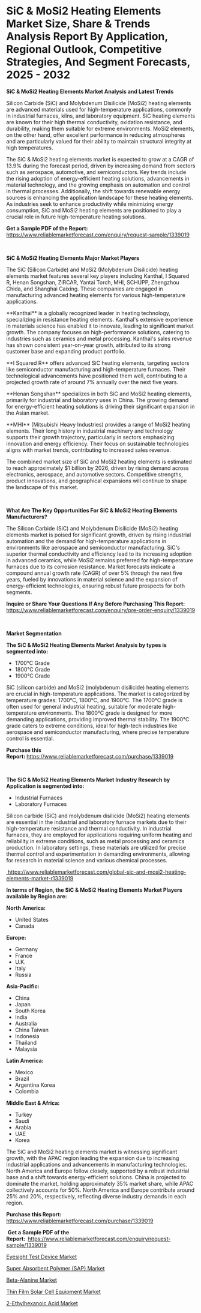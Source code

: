 <p><h1>SiC & MoSi2 Heating Elements Market Size, Share & Trends Analysis Report By Application, Regional Outlook, Competitive Strategies, And Segment Forecasts, 2025 - 2032</h1></p><p><strong>SiC & MoSi2 Heating Elements Market Analysis and Latest Trends</strong></p>
<p><p>Silicon Carbide (SiC) and Molybdenum Disilicide (MoSi2) heating elements are advanced materials used for high-temperature applications, commonly in industrial furnaces, kilns, and laboratory equipment. SiC heating elements are known for their high thermal conductivity, oxidation resistance, and durability, making them suitable for extreme environments. MoSi2 elements, on the other hand, offer excellent performance in reducing atmospheres and are particularly valued for their ability to maintain structural integrity at high temperatures.</p><p>The SiC & MoSi2 heating elements market is expected to grow at a CAGR of 13.9% during the forecast period, driven by increasing demand from sectors such as aerospace, automotive, and semiconductors. Key trends include the rising adoption of energy-efficient heating solutions, advancements in material technology, and the growing emphasis on automation and control in thermal processes. Additionally, the shift towards renewable energy sources is enhancing the application landscape for these heating elements. As industries seek to enhance productivity while minimizing energy consumption, SiC and MoSi2 heating elements are positioned to play a crucial role in future high-temperature heating solutions.</p></p>
<p><strong>Get a Sample PDF of the Report:&nbsp;</strong> <a href="https://www.reliablemarketforecast.com/enquiry/request-sample/1339019?utm_campaign=2011&utm_medium=2&utm_source=Github&utm_content=ia&utm_term=08012025&utm_id=sic-mosi2-heating-elements">https://www.reliablemarketforecast.com/enquiry/request-sample/1339019</a></p>
<p>&nbsp;</p>
<p><strong>SiC & MoSi2 Heating Elements Major Market Players</strong></p>
<p><p>The SiC (Silicon Carbide) and MoSi2 (Molybdenum Disilicide) heating elements market features several key players including Kanthal, I Squared R, Henan Songshan, ZIRCAR, Yantai Torch, MHI, SCHUPP, Zhengzhou Chida, and Shanghai Caixing. These companies are engaged in manufacturing advanced heating elements for various high-temperature applications.</p><p>**Kanthal** is a globally recognized leader in heating technology, specializing in resistance heating elements. Kanthal's extensive experience in materials science has enabled it to innovate, leading to significant market growth. The company focuses on high-performance solutions, catering to industries such as ceramics and metal processing. Kanthal's sales revenue has shown consistent year-on-year growth, attributed to its strong customer base and expanding product portfolio.</p><p>**I Squared R** offers advanced SiC heating elements, targeting sectors like semiconductor manufacturing and high-temperature furnaces. Their technological advancements have positioned them well, contributing to a projected growth rate of around 7% annually over the next five years.</p><p>**Henan Songshan** specializes in both SiC and MoSi2 heating elements, primarily for industrial and laboratory uses in China. The growing demand for energy-efficient heating solutions is driving their significant expansion in the Asian market.</p><p>**MHI** (Mitsubishi Heavy Industries) provides a range of MoSi2 heating elements. Their long history in industrial machinery and technology supports their growth trajectory, particularly in sectors emphasizing innovation and energy efficiency. Their focus on sustainable technologies aligns with market trends, contributing to increased sales revenue.</p><p>The combined market size of SiC and MoSi2 heating elements is estimated to reach approximately $1 billion by 2026, driven by rising demand across electronics, aerospace, and automotive sectors. Competitive strengths, product innovations, and geographical expansions will continue to shape the landscape of this market.</p></p>
<p>&nbsp;</p>
<p><strong>What Are The Key Opportunities For SiC & MoSi2 Heating Elements Manufacturers?</strong></p>
<p><p>The Silicon Carbide (SiC) and Molybdenum Disilicide (MoSi2) heating elements market is poised for significant growth, driven by rising industrial automation and the demand for high-temperature applications in environments like aerospace and semiconductor manufacturing. SiC's superior thermal conductivity and efficiency lead to its increasing adoption in advanced ceramics, while MoSi2 remains preferred for high-temperature furnaces due to its corrosion resistance. Market forecasts indicate a compound annual growth rate (CAGR) of over 5% through the next five years, fueled by innovations in material science and the expansion of energy-efficient technologies, ensuring robust future prospects for both segments.</p></p>
<p><strong>Inquire or Share Your Questions If Any Before Purchasing This Report:</strong> <a href="https://www.reliablemarketforecast.com/enquiry/pre-order-enquiry/1339019?utm_campaign=2011&utm_medium=2&utm_source=Github&utm_content=ia&utm_term=08012025&utm_id=sic-mosi2-heating-elements">https://www.reliablemarketforecast.com/enquiry/pre-order-enquiry/1339019</a></p>
<p>&nbsp;</p>
<p><strong>Market Segmentation</strong></p>
<p><strong>The SiC & MoSi2 Heating Elements Market Analysis by types is segmented into:</strong></p>
<p><ul><li>1700°C Grade</li><li>1800°C Grade</li><li>1900°C Grade</li></ul></p>
<p><p>SiC (silicon carbide) and MoSi2 (molybdenum disilicide) heating elements are crucial in high-temperature applications. The market is categorized by temperature grades: 1700°C, 1800°C, and 1900°C. The 1700°C grade is often used for general industrial heating, suitable for moderate high-temperature environments. The 1800°C grade is designed for more demanding applications, providing improved thermal stability. The 1900°C grade caters to extreme conditions, ideal for high-tech industries like aerospace and semiconductor manufacturing, where precise temperature control is essential.</p></p>
<p><strong>Purchase this Report:&nbsp;</strong><a href="https://www.reliablemarketforecast.com/purchase/1339019?utm_campaign=2011&utm_medium=2&utm_source=Github&utm_content=ia&utm_term=08012025&utm_id=sic-mosi2-heating-elements">https://www.reliablemarketforecast.com/purchase/1339019</a></p>
<p>&nbsp;</p>
<p><strong>The SiC & MoSi2 Heating Elements Market Industry Research by Application is segmented into:</strong></p>
<p><ul><li>Industrial Furnaces</li><li>Laboratory Furnaces</li></ul></p>
<p><p>Silicon carbide (SiC) and molybdenum disilicide (MoSi2) heating elements are essential in the industrial and laboratory furnace markets due to their high-temperature resistance and thermal conductivity. In industrial furnaces, they are employed for applications requiring uniform heating and reliability in extreme conditions, such as metal processing and ceramics production. In laboratory settings, these materials are utilized for precise thermal control and experimentation in demanding environments, allowing for research in material science and various chemical processes.</p></p>
<p><a href="https://www.reliablemarketforecast.com/global-sic-and-mosi2-heating-elements-market-r1339019?utm_campaign=2011&utm_medium=2&utm_source=Github&utm_content=ia&utm_term=08012025&utm_id=sic-mosi2-heating-elements">&nbsp;https://www.reliablemarketforecast.com/global-sic-and-mosi2-heating-elements-market-r1339019</a></p>
<p><strong>In terms of Region, the SiC & MoSi2 Heating Elements Market Players available by Region are:</strong></p>
<p>
    <p> <strong> North America: </strong>
        <ul>
            <li>United States</li>
            <li>Canada</li>
        </ul>
        </p> 
    <p> <strong> Europe: </strong>
        <ul>
            <li>Germany</li>
            <li>France</li>
            <li>U.K.</li>
            <li>Italy</li>
            <li>Russia</li>
        </ul>
        </p> 
    <p> <strong> Asia-Pacific: </strong>
        <ul>
            <li>China</li>
            <li>Japan</li>
            <li>South Korea</li>
            <li>India</li>
            <li>Australia</li>
            <li>China Taiwan</li>
            <li>Indonesia</li>
            <li>Thailand</li>
            <li>Malaysia</li>
        </ul>
        </p> 
    <p> <strong> Latin America: </strong>
        <ul>
            <li>Mexico</li>
            <li>Brazil</li>
            <li>Argentina Korea</li>
            <li>Colombia</li>
        </ul>
        </p> 
    <p> <strong> Middle East & Africa: </strong>
        <ul>
            <li>Turkey</li>
            <li>Saudi</li>
            <li>Arabia</li>
            <li>UAE</li>
            <li>Korea</li>
        </ul>
    </p>
    </p>
<p><p>The SiC and MoSi2 heating elements market is witnessing significant growth, with the APAC region leading the expansion due to increasing industrial applications and advancements in manufacturing technologies. North America and Europe follow closely, supported by a robust industrial base and a shift towards energy-efficient solutions. China is projected to dominate the market, holding approximately 35% market share, while APAC collectively accounts for 50%. North America and Europe contribute around 25% and 20%, respectively, reflecting diverse industry demands in each region.</p></p>
<p><strong>Purchase this Report: </strong><a href="https://www.reliablemarketforecast.com/purchase/1339019?utm_campaign=2011&utm_medium=2&utm_source=Github&utm_content=ia&utm_term=08012025&utm_id=sic-mosi2-heating-elements">https://www.reliablemarketforecast.com/purchase/1339019</a></p>
<p>&nbsp;<strong>Get a Sample PDF of the Report:&nbsp;&nbsp;</strong><a href="https://www.reliablemarketforecast.com/enquiry/request-sample/1339019?utm_campaign=2011&utm_medium=2&utm_source=Github&utm_content=ia&utm_term=08012025&utm_id=sic-mosi2-heating-elements">https://www.reliablemarketforecast.com/enquiry/request-sample/1339019</a></p>
<p><strong></strong></p>
<p><p><a href="https://www.linkedin.com/pulse/charting-future-comprehensive-analysis-global-eyesight-test-device-market-cvw1e?utm_campaign=2011&utm_medium=2&utm_source=Github&utm_content=ia&utm_term=08012025&utm_id=sic-mosi2-heating-elements">Eyesight Test Device Market</a></p><p><a href="https://www.linkedin.com/pulse/market-insights-revenue-forecast-super-absorbent-polymer-sap-71-cagr-ztqhc?utm_campaign=2011&utm_medium=2&utm_source=Github&utm_content=ia&utm_term=08012025&utm_id=sic-mosi2-heating-elements">Super Absorbent Polymer (SAP) Market</a></p><p><a href="https://www.linkedin.com/pulse/investment-potential-beta-alanine-market-scope-trends-forecasted-cagr-vy62e?utm_campaign=2011&utm_medium=2&utm_source=Github&utm_content=ia&utm_term=08012025&utm_id=sic-mosi2-heating-elements">Beta-Alanine Market</a></p><p><a href="https://www.linkedin.com/pulse/competitive-analysis-thin-film-solar-cell-equipment-market-from-2025-quase?utm_campaign=2011&utm_medium=2&utm_source=Github&utm_content=ia&utm_term=08012025&utm_id=sic-mosi2-heating-elements">Thin Film Solar Cell Equipment Market</a></p><p><a href="https://www.linkedin.com/pulse/navigating-current-trends-2-ethylhexanoic-acid-market-report-key-players-auylc?utm_campaign=2011&utm_medium=2&utm_source=Github&utm_content=ia&utm_term=08012025&utm_id=sic-mosi2-heating-elements">2-Ethylhexanoic Acid Market</a></p></p>